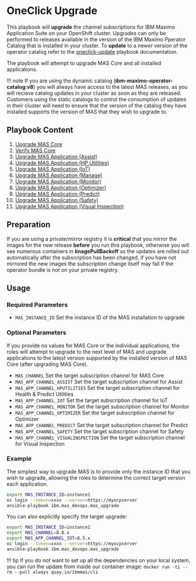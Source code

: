 OneClick Upgrade
===============================================================================
This playbook will **upgrade** the channel subscriptions for IBM Maximo Application Suite on your OpenShift cluster.  Upgrades can only be performed to releases available in the  version of the IBM Maximo Pperator Catalog that is installed in your cluster.  To **update** to a newer version of the operator catalog refer to the [oneclick-update](oneclick-update.md) playbook documentation.

The playbook will attempt to upgrade MAS Core and all installed applications.

!!! note
    If you are using the dynamic catalog (**ibm-maximo-operator-catalog:v8**) you will always have access to the latest MAS releases, as you will recieve catalog updates in your cluster as soon as they are released.  Customers using the static catalogs to control the consumption of updates in their cluster will need to ensure that the version of the catalog they have installed supports the version of MAS that they wish to upgrade to.


Playbook Content
-------------------------------------------------------------------------------
1. [Upgrade MAS Core](../roles/suite_upgrade.md)
1. [Verify MAS Core](../roles/suite_verify.md)
2. [Upgrade MAS Application (Assist)](../roles/suite_app_upgrade.md)
3. [Upgrade MAS Application (HP Utilities)](../roles/suite_app_upgrade.md)
4. [Upgrade MAS Application (IoT)](../roles/suite_app_upgrade.md)
5. [Upgrade MAS Application (Manage)](../roles/suite_app_upgrade.md)
6. [Upgrade MAS Application (Monitor)](../roles/suite_app_upgrade.md)
7. [Upgrade MAS Application (Optimizer)](../roles/suite_app_upgrade.md)
8. [Upgrade MAS Application (Predict)](../roles/suite_app_upgrade.md)
9. [Upgrade MAS Application (Safety)](../roles/suite_app_upgrade.md)
10. [Upgrade MAS Application (Visual Inspection)](../roles/suite_app_upgrade.md)


Preparation
-------------------------------------------------------------------------------
If you are using a private/mirror registry it is **critical** that you mirror the images for the new release **before** you run this playbook, otherwise you will see numerous containers in **ImagePullBackoff** as the updates are rolled out automatically after the subscription has been changed, if you have not mirrored the new images the subscription change itself may fail if the operator bundle is not on your private registry.


Usage
-------------------------------------------------------------------------------
### Required Parameters
- `MAS_INSTANCE_ID` Set the instance ID of the MAS installation to upgrade

### Optional Parameters
If you provide no values for MAS Core or the individual applications, the roles will attempt to upgrade to the next level of MAS and upgrade applications to the latest version supported by the installed version of MAS Core (after upgrading MAS Core).

- `MAS_CHANNEL` Set the target subscription channel for MAS Core
- `MAS_APP_CHANNEL_ASSIST` Set the target subscription channel for Assist
- `MAS_APP_CHANNEL_HPUTILITIES` Set the target subscription channel for Health & Predict Utilities
- `MAS_APP_CHANNEL_IOT` Set the target subscription channel for IoT
- `MAS_APP_CHANNEL_MONITOR` Set the target subscription channel for Monitor
- `MAS_APP_CHANNEL_OPTIMIZER` Set the target subscription channel for Optimizer
- `MAS_APP_CHANNEL_PREDICT` Set the target subscription channel for Predict
- `MAS_APP_CHANNEL_SAFETY` Set the target subscription channel for Safety
- `MAS_APP_CHANNEL_VISUALINSPECTION` Set the target subscription channel for Visual Inspection

### Example
The simplest way to upgrade MAS is to provide only the instance ID that you wish to upgrade, allowing the roles to determine the correct target version each application.

```bash
export MAS_INSTANCE_ID=instance1
oc login --token=xxxx --server=https://myocpserver
ansible-playbook ibm.mas_devops.mas_upgrade
```

You can also explicitly specify the target upgrade:

```bash
export MAS_INSTANCE_ID=instance1
export MAS_CHANNEL=8.8.x
export MAS_APP_CHANNEL_IOT=8.5.x
oc login --token=xxxx --server=https://myocpserver
ansible-playbook ibm.mas_devops.mas_upgrade
```

!!! tip
    If you do not want to set up all the dependencies on your local system, you can run the update from inside our container image: `docker run -ti --rm --pull always quay.io/ibmmas/cli`
